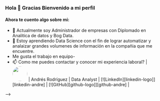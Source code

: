 ### Hola 👋 Gracias Bienvenido a mi perfil

#### Ahora te cuento algo sobre mi:

- 🔭 Actualmente soy Administrador de empresas con Diplomado en Analitica de datos y Bog Data.
- 🌱 Estoy aprendiendo Data Science con el fin de lograr automatizar y analaizar grandes volumenes de información en la compañia que me encuentre.
- Me gusta el trabajo en equipo-
- 📫 Como me puedes contactar y conocer mi experiencia laboral?
| <img src="https://media.licdn.com/dms/image/D4E03AQHHB624K_lnbQ/profile-displayphoto-shrink_100_100/0/1707653483491?e=1715212800&v=beta&t=Jw_kURbVmfam3Eo61LC4cdU3Gyzx_5iMTTN6i4KHIi4" width=48 style="border-radius:50%"> | Andrés Rodríguez   | Data Analyst     | [![LinkedIn][linkedin-logo]][linkedin-andre]           | [![GitHub][github-logo]][github-andre] |

-->
